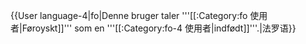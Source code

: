 {{User language-4|fo|Denne bruger taler '''[[:Category:fo 使用者|Føroyskt]]''' som en '''[[:Category:fo-4 使用者|indfødt]]'''.|法罗语}} <noinclude>
</noinclude>